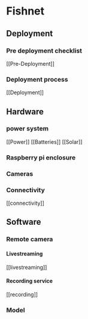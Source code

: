 # Fishnet 
## Deployment
### Pre deployment checklist
[[Pre-Deployment]]
### Deployment process
[[Deployment]]
## Hardware
### power system
[[Power]]
[[Batteries]]
[[Solar]]
### Raspberry pi enclosure
### Cameras
### Connectivity
[[connectivity]]
## Software
### Remote camera
#### Livestreaming
[[livestreaming]]
#### Recording service
[[recording]]
### Model

